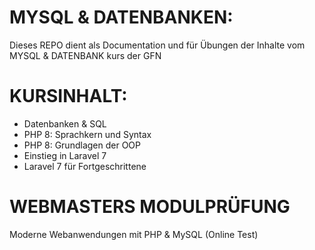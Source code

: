 # **MYSQL & DATENBANKEN:**
Dieses REPO dient als Documentation und für Übungen der Inhalte vom MYSQL & DATENBANK kurs der GFN 

# **KURSINHALT:**
- Datenbanken & SQL
- PHP 8: Sprachkern und Syntax
- PHP 8: Grundlagen der OOP
- Einstieg in Laravel 7   
- Laravel 7 für Fortgeschrittene   


# **WEBMASTERS MODULPRÜFUNG**
Moderne Webanwendungen mit PHP & MySQL (Online Test)

